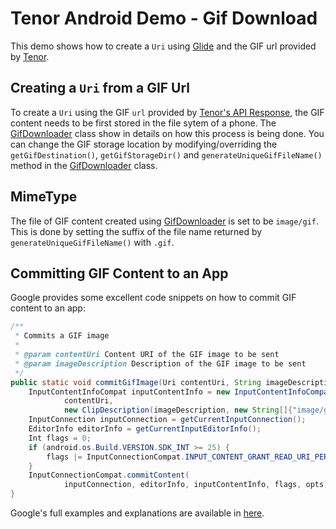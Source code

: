 Tenor Android Demo - Gif Download
=================================
This demo shows how to create a `Uri` using [Glide](https://github.com/bumptech/glide) and the GIF url provided by [Tenor](https://tenor.com/gifapi).


## Creating a `Uri` from a GIF Url
To create a `Uri` using the GIF `url` provided by [Tenor's API Response](https://tenor.com/gifapi#Result), the GIF content needs to be first stored in the file sytem of a phone.  The [GifDownloader](https://github.com/ctrl-alt-del/tenor-android-demo-gif-download/blob/master/app/src/main/java/com/tenor/android/demo/downloader/GifDownloader.java) class show in details on how this process is being done.  You can change the GIF storage location by modifying/overriding the `getGifDestination()`, `getGifStorageDir()` and `generateUniqueGifFileName()` method in the [GifDownloader](https://github.com/ctrl-alt-del/tenor-android-demo-gif-download/blob/master/app/src/main/java/com/tenor/android/demo/downloader/GifDownloader.java) class.


## MimeType
The file of GIF content created using [GifDownloader](https://github.com/ctrl-alt-del/tenor-android-demo-gif-download/blob/master/app/src/main/java/com/tenor/android/demo/downloader/GifDownloader.java) is set to be `image/gif`.  This is done by setting the suffix of the file name returned by `generateUniqueGifFileName()` with `.gif`.


## Committing GIF Content to an App
Google provides some excellent code snippets on how to commit GIF content to an app:
```java
/**
 * Commits a GIF image
 *
 * @param contentUri Content URI of the GIF image to be sent
 * @param imageDescription Description of the GIF image to be sent
 */
public static void commitGifImage(Uri contentUri, String imageDescription) {
    InputContentInfoCompat inputContentInfo = new InputContentInfoCompat(
            contentUri,
            new ClipDescription(imageDescription, new String[]{"image/gif"}));
    InputConnection inputConnection = getCurrentInputConnection();
    EditorInfo editorInfo = getCurrentInputEditorInfo();
    Int flags = 0;
    if (android.os.Build.VERSION.SDK_INT >= 25) {
        flags |= InputConnectionCompat.INPUT_CONTENT_GRANT_READ_URI_PERMISSION;
    }
    InputConnectionCompat.commitContent(
            inputConnection, editorInfo, inputContentInfo, flags, opts);
}
```
Google's full examples and explanations are available in [here](https://developer.android.com/guide/topics/text/image-keyboard.html#adding_image_support_to_imes).
